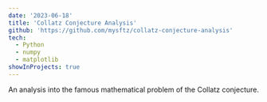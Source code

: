 ```yaml
---
date: '2023-06-18'
title: 'Collatz Conjecture Analysis'
github: 'https://github.com/mysftz/collatz-conjecture-analysis'
tech:
  - Python
  - numpy
  - matplotlib
showInProjects: true
---
```


An analysis into the famous mathematical problem of the Collatz conjecture.

